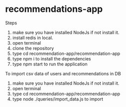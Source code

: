 # recommendations-app

Steps
1. make sure you have installed NodeJs if not install it.
2. install redis in local.
3. open terminal
4. clone the repository
5. type cd recommendation-app/recommendation-app
6. type npm i to install the dependencies
7. type npm start to run the application


To import csv data of users and recommendations in DB

1. make sure you have installed NodeJs if not install it.
2. open terminal
3. type cd recommendation-app/recommendation-app
4. type node ./queries/import_data.js to import
